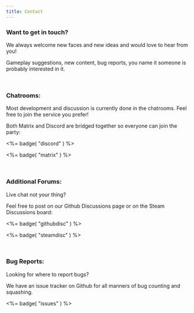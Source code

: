 ```yaml
---
title: Contact
---
```


### Want to get in touch?

We always welcome new faces and new ideas and would love to hear from you!

Gameplay suggestions, new content, bug reports, you name it someone is probably interested in it.

<br>

### Chatrooms:
Most development and discussion is currently done in the chatrooms. Feel free to join the service you prefer!

Both Matrix and Discord are bridged together so everyone can join the party:

<%= badge( "discord" ) %>

<%= badge( "matrix" ) %>

<br>

### Additional Forums:
Live chat not your thing?

Feel free to post on our Github Discussions page or on the Steam Discussions board:

<%= badge( "githubdisc" ) %>

<%= badge( "steamdisc" ) %>

<br>

### Bug Reports:
Looking for where to report bugs?

We have an issue tracker on Github for all manners of bug counting and squashing.

<%= badge( "issues" ) %>
